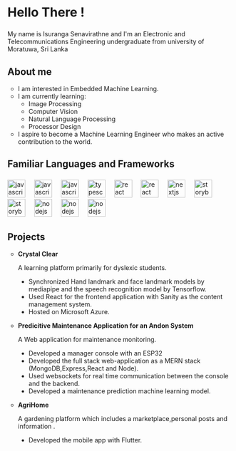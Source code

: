 <h1 align="left">Hello There !</h1>

###

<p align="left">My name is Isuranga Senavirathne and I'm an Electronic and Telecommunications Engineering undergraduate from university of Moratuwa, Sri Lanka</p>

###

<h2 align="left">About me</h2>

<ul align="left" style="list-style-type: circle;">
  <li>I am interested in Embedded Machine Learning.</li>
  <li>
    I am currently learning:
    <ul style="list-style-type: circle;">
      <li>Image Processing</li>
      <li>Computer Vision</li>
      <li>Natural Language Processing</li>
      <li>Processor Design</li>
    </ul>
  </li>
  <li>I aspire to become a Machine Learning Engineer who makes an active contribution to the world.</li>
</ul>
 

<h2 align="left">Familiar Languages and Frameworks</h2>

###

<div align="left">
  <img src="https://cdn.jsdelivr.net/gh/devicons/devicon/icons/python/python-original.svg" height="40" alt="javascript logo"  />
  <img width="12" />
  <img src="https://cdn.jsdelivr.net/gh/devicons/devicon/icons/cplusplus/cplusplus-original.svg" height="40" alt="javascript logo"  />
  <img width="12" />
  <img src="https://cdn.jsdelivr.net/gh/devicons/devicon/icons/javascript/javascript-original.svg" height="40" alt="javascript logo"  />
  <img width="12" />
  <img src="https://cdn.jsdelivr.net/gh/devicons/devicon/icons/typescript/typescript-original.svg" height="40" alt="typescript logo"  />
  <img width="12" />
  <img src="https://cdn.jsdelivr.net/gh/devicons/devicon/icons/react/react-original.svg" height="40" alt="react logo"  />
  <img width="12" />
    <img src="https://cdn.jsdelivr.net/gh/devicons/devicon/icons/nodejs/nodejs-original.svg" height="40" alt="react logo"  />
  <img width="12" />
  <img src="https://cdn.jsdelivr.net/gh/devicons/devicon/icons/nextjs/nextjs-original.svg" height="40" alt="nextjs logo"  />
  <img width="12" />
  <img src="https://cdn.jsdelivr.net/gh/devicons/devicon/icons/tensorflow/tensorflow-original.svg" height="40" alt="storybook logo"  />
  <img width="12" />
  <img src="https://cdn.jsdelivr.net/gh/devicons/devicon/icons/pandas/pandas-original.svg" height="40" alt="storybook logo"  />
  <img width="12" />
  <img src="https://cdn.jsdelivr.net/gh/devicons/devicon/icons/scikitlearn/scikitlearn-original.svg" height="40" alt="nodejs logo"  />
  <img width="12" />
   <img src="https://cdn.jsdelivr.net/gh/devicons/devicon/icons/pytorch/pytorch-original.svg" height="40" alt="nodejs logo"  />
  <img width="12" />
   <img src="https://cdn.jsdelivr.net/gh/devicons/devicon/icons/keras/keras-original.svg" height="40" alt="nodejs logo"  />
  <img width="12" />
</div>

###

<h2 align="left">Projects</h2>

<ul align="left" style="list-style-type: circle;">
          <li>
    <strong>Crystal Clear</strong>
    <p> A learning platform primarily for dyslexic students.
            <ul style="list-style-type: disc;">
        <li>Synchronized Hand landmark and face landmark models by mediapipe and the speech recognition model by Tensorflow.</li>
        <li>Used React for the frontend application with Sanity as the content management system.</li>
        <li>Hosted on Microsoft Azure.</li>
      </ul>
  </p>
  </li>
      <li>    <strong>Predicitive Maintenance Application for an Andon System</strong>
    <p> A Web application for maintenance monitoring.
            <ul style="list-style-type: disc;">
        <li>Developed a manager console with an ESP32 </li>
              <li>Developed the full stack web-application as a MERN stack (MongoDB,Express,React and Node).</li>
        <li>Used websockets for real time communication between the console and the backend.</li>
        <li>Developed a maintenance prediction machine learning model.</li>
      </ul>
  </p></li>
      <li>  <strong>AgriHome</strong>
    <p> A gardening platform which includes a marketplace,personal posts and information .
            <ul style="list-style-type: disc;">
        <li>Developed the mobile app with Flutter.</li>
      </ul>
  </p></li>
</ul>


